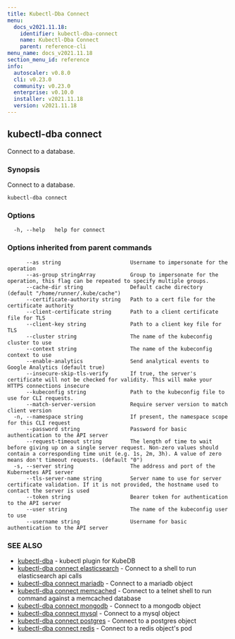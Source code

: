 ```yaml
---
title: Kubectl-Dba Connect
menu:
  docs_v2021.11.18:
    identifier: kubectl-dba-connect
    name: Kubectl-Dba Connect
    parent: reference-cli
menu_name: docs_v2021.11.18
section_menu_id: reference
info:
  autoscaler: v0.8.0
  cli: v0.23.0
  community: v0.23.0
  enterprise: v0.10.0
  installer: v2021.11.18
  version: v2021.11.18
---
```


## kubectl-dba connect

Connect to a database.

### Synopsis

Connect to a database.

```
kubectl-dba connect
```

### Options

```
  -h, --help   help for connect
```

### Options inherited from parent commands

```
      --as string                      Username to impersonate for the operation
      --as-group stringArray           Group to impersonate for the operation, this flag can be repeated to specify multiple groups.
      --cache-dir string               Default cache directory (default "/home/runner/.kube/cache")
      --certificate-authority string   Path to a cert file for the certificate authority
      --client-certificate string      Path to a client certificate file for TLS
      --client-key string              Path to a client key file for TLS
      --cluster string                 The name of the kubeconfig cluster to use
      --context string                 The name of the kubeconfig context to use
      --enable-analytics               Send analytical events to Google Analytics (default true)
      --insecure-skip-tls-verify       If true, the server's certificate will not be checked for validity. This will make your HTTPS connections insecure
      --kubeconfig string              Path to the kubeconfig file to use for CLI requests.
      --match-server-version           Require server version to match client version
  -n, --namespace string               If present, the namespace scope for this CLI request
      --password string                Password for basic authentication to the API server
      --request-timeout string         The length of time to wait before giving up on a single server request. Non-zero values should contain a corresponding time unit (e.g. 1s, 2m, 3h). A value of zero means don't timeout requests. (default "0")
  -s, --server string                  The address and port of the Kubernetes API server
      --tls-server-name string         Server name to use for server certificate validation. If it is not provided, the hostname used to contact the server is used
      --token string                   Bearer token for authentication to the API server
      --user string                    The name of the kubeconfig user to use
      --username string                Username for basic authentication to the API server
```

### SEE ALSO

* [kubectl-dba](/docs/v2021.11.18/reference/cli/kubectl-dba)	 - kubectl plugin for KubeDB
* [kubectl-dba connect elasticsearch](/docs/v2021.11.18/reference/cli/kubectl-dba_connect_elasticsearch)	 - Connect to a shell to run elasticsearch api calls
* [kubectl-dba connect mariadb](/docs/v2021.11.18/reference/cli/kubectl-dba_connect_mariadb)	 - Connect to a mariadb object
* [kubectl-dba connect memcached](/docs/v2021.11.18/reference/cli/kubectl-dba_connect_memcached)	 - Connect to a telnet shell to run command against a memcached database
* [kubectl-dba connect mongodb](/docs/v2021.11.18/reference/cli/kubectl-dba_connect_mongodb)	 - Connect to a mongodb object
* [kubectl-dba connect mysql](/docs/v2021.11.18/reference/cli/kubectl-dba_connect_mysql)	 - Connect to a mysql object
* [kubectl-dba connect postgres](/docs/v2021.11.18/reference/cli/kubectl-dba_connect_postgres)	 - Connect to a postgres object
* [kubectl-dba connect redis](/docs/v2021.11.18/reference/cli/kubectl-dba_connect_redis)	 - Connect to a redis object's pod

